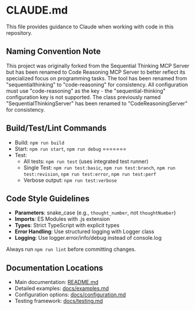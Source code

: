 # CLAUDE.md

This file provides guidance to Claude when working with code in this repository.

## Naming Convention Note

This project was originally forked from the Sequential Thinking MCP Server but has been renamed to Code Reasoning MCP Server to better reflect its specialized focus on programming tasks. The tool has been renamed from "sequentialthinking" to "code-reasoning" for consistency. All configuration must use "code-reasoning" as the key - the "sequential-thinking" configuration key is not supported. The class previously named "SequentialThinkingServer" has been renamed to "CodeReasoningServer" for consistency.

## Build/Test/Lint Commands
- Build: `npm run build` 
- Start: `npm run start`, `npm run debug`
=======
- Test: 
  - All tests: `npm run test` (uses integrated test runner)
  - Single Test: `npm run test:basic`, `npm run test:branch`, `npm run test:revision`, `npm run test:error`, `npm run test:perf`
  - Verbose output: `npm run test:verbose`

## Code Style Guidelines
- **Parameters**: snake_case (e.g., `thought_number`, not `thoughtNumber`)
- **Imports**: ES Modules with .js extension
- **Types**: Strict TypeScript with explicit types
- **Error Handling**: Use structured logging with Logger class
- **Logging**: Use logger.error/info/debug instead of console.log

Always run `npm run lint` before committing changes.

## Documentation Locations
- Main documentation: [README.md](./README.md)
- Detailed examples: [docs/examples.md](./docs/examples.md)
- Configuration options: [docs/configuration.md](./docs/configuration.md)
- Testing framework: [docs/testing.md](./docs/testing.md)